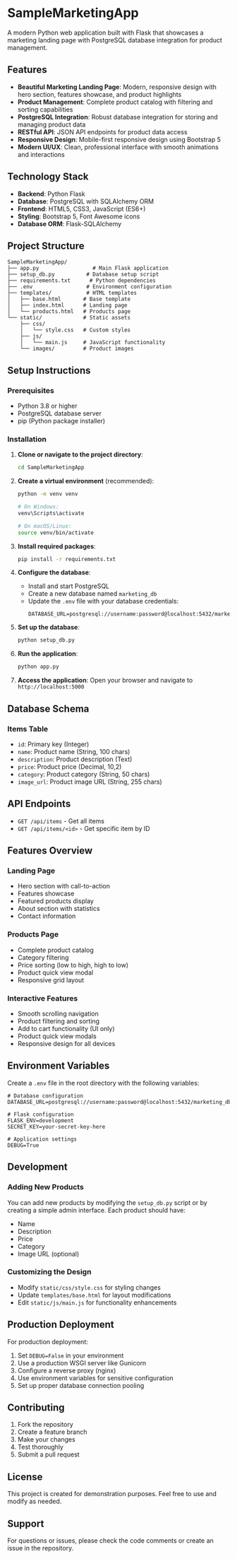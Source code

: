 # SampleMarketingApp

A modern Python web application built with Flask that showcases a marketing landing page with PostgreSQL database integration for product management.

## Features

- **Beautiful Marketing Landing Page**: Modern, responsive design with hero section, features showcase, and product highlights
- **Product Management**: Complete product catalog with filtering and sorting capabilities
- **PostgreSQL Integration**: Robust database integration for storing and managing product data
- **RESTful API**: JSON API endpoints for product data access
- **Responsive Design**: Mobile-first responsive design using Bootstrap 5
- **Modern UI/UX**: Clean, professional interface with smooth animations and interactions

## Technology Stack

- **Backend**: Python Flask
- **Database**: PostgreSQL with SQLAlchemy ORM
- **Frontend**: HTML5, CSS3, JavaScript (ES6+)
- **Styling**: Bootstrap 5, Font Awesome icons
- **Database ORM**: Flask-SQLAlchemy

## Project Structure

```
SampleMarketingApp/
├── app.py                 # Main Flask application
├── setup_db.py          # Database setup script
├── requirements.txt      # Python dependencies
├── .env                 # Environment configuration
├── templates/           # HTML templates
│   ├── base.html       # Base template
│   ├── index.html      # Landing page
│   └── products.html   # Products page
└── static/             # Static assets
    ├── css/
    │   └── style.css   # Custom styles
    ├── js/
    │   └── main.js     # JavaScript functionality
    └── images/         # Product images
```

## Setup Instructions

### Prerequisites

- Python 3.8 or higher
- PostgreSQL database server
- pip (Python package installer)

### Installation

1. **Clone or navigate to the project directory**:
   ```bash
   cd SampleMarketingApp
   ```

2. **Create a virtual environment** (recommended):
   ```bash
   python -m venv venv
   
   # On Windows:
   venv\Scripts\activate
   
   # On macOS/Linux:
   source venv/bin/activate
   ```

3. **Install required packages**:
   ```bash
   pip install -r requirements.txt
   ```

4. **Configure the database**:
   - Install and start PostgreSQL
   - Create a new database named `marketing_db`
   - Update the `.env` file with your database credentials:
     ```
     DATABASE_URL=postgresql://username:password@localhost:5432/marketing_db
     ```

5. **Set up the database**:
   ```bash
   python setup_db.py
   ```

6. **Run the application**:
   ```bash
   python app.py
   ```

7. **Access the application**:
   Open your browser and navigate to `http://localhost:5000`

## Database Schema

### Items Table
- `id`: Primary key (Integer)
- `name`: Product name (String, 100 chars)
- `description`: Product description (Text)
- `price`: Product price (Decimal, 10,2)
- `category`: Product category (String, 50 chars)
- `image_url`: Product image URL (String, 255 chars)

## API Endpoints

- `GET /api/items` - Get all items
- `GET /api/items/<id>` - Get specific item by ID

## Features Overview

### Landing Page
- Hero section with call-to-action
- Features showcase
- Featured products display
- About section with statistics
- Contact information

### Products Page
- Complete product catalog
- Category filtering
- Price sorting (low to high, high to low)
- Product quick view modal
- Responsive grid layout

### Interactive Features
- Smooth scrolling navigation
- Product filtering and sorting
- Add to cart functionality (UI only)
- Product quick view modals
- Responsive design for all devices

## Environment Variables

Create a `.env` file in the root directory with the following variables:

```env
# Database configuration
DATABASE_URL=postgresql://username:password@localhost:5432/marketing_db

# Flask configuration
FLASK_ENV=development
SECRET_KEY=your-secret-key-here

# Application settings
DEBUG=True
```

## Development

### Adding New Products

You can add new products by modifying the `setup_db.py` script or by creating a simple admin interface. Each product should have:
- Name
- Description
- Price
- Category
- Image URL (optional)

### Customizing the Design

- Modify `static/css/style.css` for styling changes
- Update `templates/base.html` for layout modifications
- Edit `static/js/main.js` for functionality enhancements

## Production Deployment

For production deployment:

1. Set `DEBUG=False` in your environment
2. Use a production WSGI server like Gunicorn
3. Configure a reverse proxy (nginx)
4. Use environment variables for sensitive configuration
5. Set up proper database connection pooling

## Contributing

1. Fork the repository
2. Create a feature branch
3. Make your changes
4. Test thoroughly
5. Submit a pull request

## License

This project is created for demonstration purposes. Feel free to use and modify as needed.

## Support

For questions or issues, please check the code comments or create an issue in the repository.
